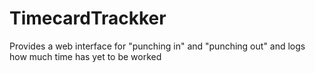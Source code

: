 TimecardTrackker
================

Provides a web interface for "punching in" and "punching out" and logs how much time has yet to be worked